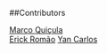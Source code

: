 
##Contributors <br>

[Marco Quiçula](https://github.com/marco-quicula) <br>
[Erick Romão](https://github.com/erickromao)
[Yan Carlos](https://github.com/devyank1)
